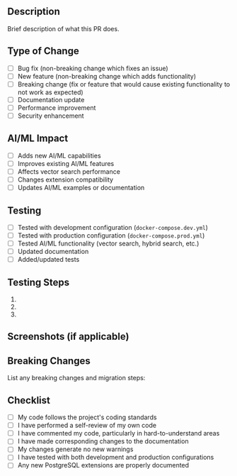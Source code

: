 ## Description
Brief description of what this PR does.

## Type of Change
- [ ] Bug fix (non-breaking change which fixes an issue)
- [ ] New feature (non-breaking change which adds functionality)
- [ ] Breaking change (fix or feature that would cause existing functionality to not work as expected)
- [ ] Documentation update
- [ ] Performance improvement
- [ ] Security enhancement

## AI/ML Impact
- [ ] Adds new AI/ML capabilities
- [ ] Improves existing AI/ML features
- [ ] Affects vector search performance
- [ ] Changes extension compatibility
- [ ] Updates AI/ML examples or documentation

## Testing
- [ ] Tested with development configuration (`docker-compose.dev.yml`)
- [ ] Tested with production configuration (`docker-compose.prod.yml`) 
- [ ] Tested AI/ML functionality (vector search, hybrid search, etc.)
- [ ] Updated documentation
- [ ] Added/updated tests

## Testing Steps
1. 
2. 
3. 

## Screenshots (if applicable)

## Breaking Changes
List any breaking changes and migration steps:

## Checklist
- [ ] My code follows the project's coding standards
- [ ] I have performed a self-review of my own code
- [ ] I have commented my code, particularly in hard-to-understand areas
- [ ] I have made corresponding changes to the documentation
- [ ] My changes generate no new warnings
- [ ] I have tested with both development and production configurations
- [ ] Any new PostgreSQL extensions are properly documented